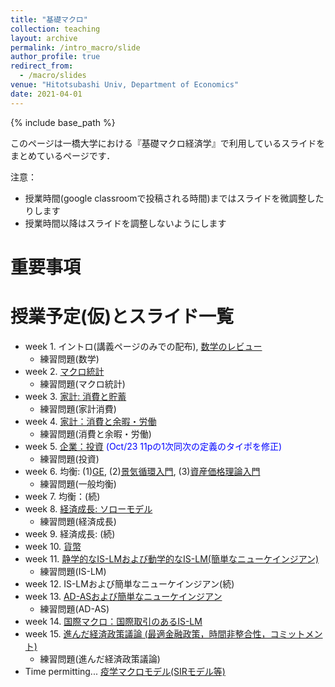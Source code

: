 ```yaml
---
title: "基礎マクロ"
collection: teaching
layout: archive
permalink: /intro_macro/slide
author_profile: true
redirect_from:
  - /macro/slides
venue: "Hitotsubashi Univ, Department of Economics"
date: 2021-04-01
---
```




{% include base_path %}


このページは一橋大学における『基礎マクロ経済学』で利用しているスライドをまとめているページです．


注意：
* 授業時間(google classroomで投稿される時間)まではスライドを微調整したりします
* 授業時間以降はスライドを調整しないようにします

# 重要事項


# 授業予定(仮)とスライド一覧  

* week 1. イントロ(講義ページのみでの配布), [数学のレビュー](https://masashihino.github.io/files/teaching/intro_macro/2math/math.pdf)
  * 練習問題(数学)    
* week 2. [マクロ統計](https://masashihino.github.io/files/teaching/intro_macro/3macro_stat/macro_stats.pdf)
  * 練習問題(マクロ統計)
* week 3. [家計: 消費と貯蓄](https://masashihino.github.io/files/teaching/intro_macro/4consumption/consumption_saving.pdf)
  * 練習問題(家計消費)
* week 4. [家計：消費と余暇・労働](https://masashihino.github.io/files/teaching/intro_macro/5labor/labor.pdf)
  * 練習問題(消費と余暇・労働)
* week 5. [企業：投資](https://masashihino.github.io/files/teaching/intro_macro/6investment/investment.pdf) <span style="color: blue; ">(Oct/23 11pの1次同次の定義のタイポを修正)</span>
  * 練習問題(投資) 
* week 6. 均衡: (1)[GE](https://masashihino.github.io/files/teaching/intro_macro/7GE/GE.pdf), (2)[景気循環入門](https://masashihino.github.io/files/teaching/intro_macro/7GE/RBC.pdf), (3)[資産価格理論入門](https://masashihino.github.io/files/teaching/intro_macro/7GE/AssetPricing.pdf)
  * 練習問題(一般均衡) 
* week 7. 均衡：(続)
* week 8. [経済成長: ソローモデル](https://masashihino.github.io/files/teaching/intro_macro/8solow/solow.pdf)
  * 練習問題(経済成長) 
* week 9. 経済成長: (続) 
* week 10. [貨幣](https://masashihino.github.io/files/teaching/intro_macro/9money/money_prices.pdf) 
* week 11. [静学的なIS-LMおよび動学的なIS-LM(簡単なニューケインジアン)](https://masashihino.github.io/files/teaching/intro_macro/10ISLM/IS-LM.pdf)
  * 練習問題(IS-LM)
* week 12. IS-LMおよび簡単なニューケインジアン(続)
* week 13. [AD-ASおよび簡単なニューケインジアン](https://masashihino.github.io/files/teaching/intro_macro/11ADAS/AD-AS.pdf)
  * 練習問題(AD-AS) 
* week 14. [国際マクロ：国際取引のあるIS-LM](https://masashihino.github.io/files/teaching/intro_macro/12international/international.pdf)
* week 15. [進んだ経済政策議論 (最適金融政策，時間非整合性，コミットメント)](https://masashihino.github.io/files/teaching/intro_macro/13advanced_policy/policy.pdf)
  * 練習問題(進んだ経済政策議論)
* Time permitting... [疫学マクロモデル(SIRモデル等)](https://masashihino.github.io/files/teaching/intro_macro/14SIR_macro/covid.pdf)
 


